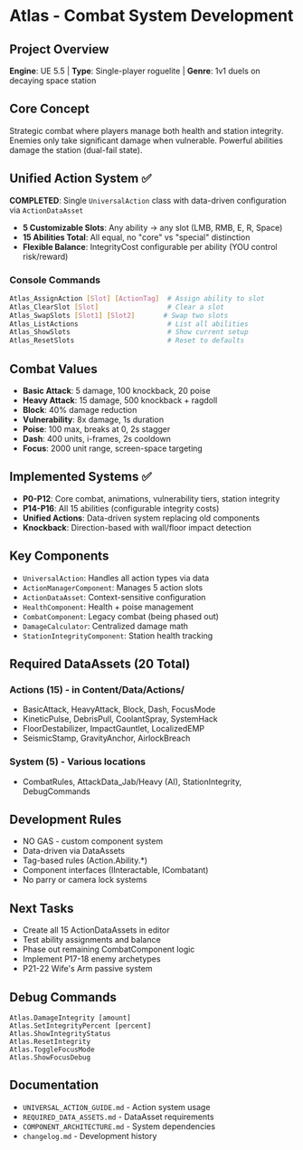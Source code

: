 # Atlas - Combat System Development

## Project Overview
**Engine**: UE 5.5 | **Type**: Single-player roguelite | **Genre**: 1v1 duels on decaying space station

## Core Concept
Strategic combat where players manage both health and station integrity. Enemies only take significant damage when vulnerable. Powerful abilities damage the station (dual-fail state).

## Unified Action System ✅
**COMPLETED**: Single `UniversalAction` class with data-driven configuration via `ActionDataAsset`
- **5 Customizable Slots**: Any ability → any slot (LMB, RMB, E, R, Space)
- **15 Abilities Total**: All equal, no "core" vs "special" distinction
- **Flexible Balance**: IntegrityCost configurable per ability (YOU control risk/reward)

### Console Commands
```bash
Atlas_AssignAction [Slot] [ActionTag]  # Assign ability to slot
Atlas_ClearSlot [Slot]                 # Clear a slot
Atlas_SwapSlots [Slot1] [Slot2]       # Swap two slots
Atlas_ListActions                      # List all abilities
Atlas_ShowSlots                        # Show current setup
Atlas_ResetSlots                       # Reset to defaults
```

## Combat Values
- **Basic Attack**: 5 damage, 100 knockback, 20 poise
- **Heavy Attack**: 15 damage, 500 knockback + ragdoll
- **Block**: 40% damage reduction
- **Vulnerability**: 8x damage, 1s duration
- **Poise**: 100 max, breaks at 0, 2s stagger
- **Dash**: 400 units, i-frames, 2s cooldown
- **Focus**: 2000 unit range, screen-space targeting

## Implemented Systems ✅
- **P0-P12**: Core combat, animations, vulnerability tiers, station integrity
- **P14-P16**: All 15 abilities (configurable integrity costs)
- **Unified Actions**: Data-driven system replacing old components
- **Knockback**: Direction-based with wall/floor impact detection

## Key Components
- `UniversalAction`: Handles all action types via data
- `ActionManagerComponent`: Manages 5 action slots
- `ActionDataAsset`: Context-sensitive configuration
- `HealthComponent`: Health + poise management
- `CombatComponent`: Legacy combat (being phased out)
- `DamageCalculator`: Centralized damage math
- `StationIntegrityComponent`: Station health tracking

## Required DataAssets (20 Total)
### Actions (15) - in Content/Data/Actions/
- BasicAttack, HeavyAttack, Block, Dash, FocusMode
- KineticPulse, DebrisPull, CoolantSpray, SystemHack
- FloorDestabilizer, ImpactGauntlet, LocalizedEMP
- SeismicStamp, GravityAnchor, AirlockBreach

### System (5) - Various locations
- CombatRules, AttackData_Jab/Heavy (AI), StationIntegrity, DebugCommands

## Development Rules
- NO GAS - custom component system
- Data-driven via DataAssets
- Tag-based rules (Action.Ability.*)
- Component interfaces (IInteractable, ICombatant)
- No parry or camera lock systems

## Next Tasks
- Create all 15 ActionDataAssets in editor
- Test ability assignments and balance
- Phase out remaining CombatComponent logic
- Implement P17-18 enemy archetypes
- P21-22 Wife's Arm passive system

## Debug Commands
```
Atlas.DamageIntegrity [amount]
Atlas.SetIntegrityPercent [percent]
Atlas.ShowIntegrityStatus
Atlas.ResetIntegrity
Atlas.ToggleFocusMode
Atlas.ShowFocusDebug
```

## Documentation
- `UNIVERSAL_ACTION_GUIDE.md` - Action system usage
- `REQUIRED_DATA_ASSETS.md` - DataAsset requirements
- `COMPONENT_ARCHITECTURE.md` - System dependencies
- `changelog.md` - Development history